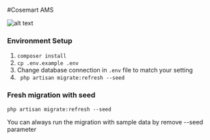 #Cosemart AMS

<img alt="alt text" src="documentation/images/cosemart_ams_admin.png"/>

### Environment Setup
1. ``composer install``
2. ``cp .env.example .env``
3. Change database connection in ``.env`` file to match your setting
4. `` php artisan migrate:refresh --seed``
### Fresh migration with seed
``php artisan migrate:refresh --seed``

You can always run the migration with sample data by remove --seed parameter

